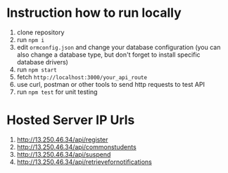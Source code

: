 # Instruction how to run locally

1. clone repository 
2. run `npm i`
3. edit `ormconfig.json` and change your database configuration (you can also change a database type, but don't forget to install specific database drivers)
4. run `npm start`
5. fetch `http://localhost:3000/your_api_route` 
6. use curl, postman or other tools to send http requests to test API
7. run `npm test` for unit testing

# Hosted Server IP Urls
1. http://13.250.46.34/api/register
2. http://13.250.46.34/api/commonstudents
3. http://13.250.46.34/api/suspend
4. http://13.250.46.34/api/retrievefornotifications
